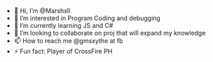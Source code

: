 - 👋 Hi, I’m @Marshxll
- 👀 I’m interested in Program Coding and debugging
- 🌱 I’m currently learning JS and C#
- 💞️ I’m looking to collaborate on proj that will expand my knowledge
- 📫 How to reach me @gmsxythe at fb
- ⚡ Fun fact: Player of CrossFire PH

<!---
Marshxll/Marshxll is a ✨ special ✨ repository because its `README.md` (this file) appears on your GitHub profile.
You can click the Preview link to take a look at your changes.
--->
